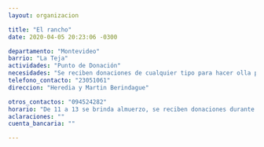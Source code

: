 ```yaml
---
layout: organizacion

title: "El rancho"
date: 2020-04-05 20:23:06 -0300

departamento: "Montevideo"
barrio: "La Teja"
actividades: "Punto de Donación"
necesidades: "Se reciben donaciones de cualquier tipo para hacer olla popular"
telefono_contacto: "23051061"
direccion: "Heredia y Martin Berindague"

otros_contactos: "094524282"
horario: "De 11 a 13 se brinda almuerzo, se reciben donaciones durante el día"
aclaraciones: ""
cuenta_bancaria: ""

---
```

